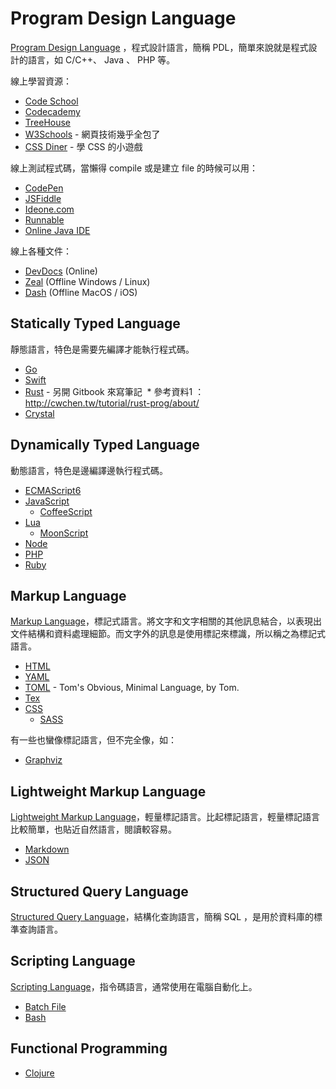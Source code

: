 # Program Design Language

[Program Design Language][] ，程式設計語言，簡稱 PDL，簡單來說就是程式設計的語言，如 C/C++、 Java 、 PHP 等。

線上學習資源：

* [Code School](https://www.codeschool.com/)
* [Codecademy](http://www.codecademy.com/)
* [TreeHouse](http://teamtreehouse.com/)
* [W3Schools](http://www.w3schools.com/) - 網頁技術幾乎全包了
* [CSS Diner](http://flukeout.github.io/) - 學 CSS 的小遊戲

線上測試程式碼，當懶得 compile 或是建立 file 的時候可以用：

* [CodePen](http://codepen.io/)
* [JSFiddle](http://jsfiddle.net/)
* [Ideone.com](http://ideone.com/)
* [Runnable](http://runnable.com/)
* [Online Java IDE](http://www.compilejava.net/)

線上各種文件：

* [DevDocs](http://devdocs.io/) (Online)
* [Zeal](https://zealdocs.org/) (Offline Windows / Linux)
* [Dash](https://kapeli.com/dash) (Offline MacOS / iOS)

[Program Design Language]: https://en.wikipedia.org/wiki/Program_Design_Language

## Statically Typed Language

靜態語言，特色是需要先編譯才能執行程式碼。

* [Go](go/README.md)
* [Swift](swift/README.md)
* [Rust](https://mileschou.gitbooks.io/rust-note/content/) - 另開 Gitbook 來寫筆記
  * 參考資料1 ： http://cwchen.tw/tutorial/rust-prog/about/
* [Crystal](https://crystal-lang.org/)

## Dynamically Typed Language

動態語言，特色是邊編譯邊執行程式碼。

* [ECMAScript6](es6/README.md)
* [JavaScript](javascript/README.md)
  + [CoffeeScript](coffeescript/README.md)
* [Lua](lua/README.md)
  + [MoonScript](http://moonscript.org/)
* [Node](node/README.md)
* [PHP](php/README.md)
* [Ruby](ruby/README.md)

## Markup Language

[Markup Language][]，標記式語言。將文字和文字相關的其他訊息結合，以表現出文件結構和資料處理細節。而文字外的訊息是使用標記來標識，所以稱之為標記式語言。

* [HTML](html.md)
* [YAML](yaml.md)
* [TOML](https://github.com/toml-lang/toml) - Tom's Obvious, Minimal Language, by Tom.
* [Tex](tex.md)
* [CSS](css/README.md)
  + [SASS](sass.md)

有一些也蠻像標記語言，但不完全像，如：

* [Graphviz](graphviz/README.md)
  
[Markup Language]: https://en.wikipedia.org/wiki/Markup_language

## Lightweight Markup Language

[Lightweight Markup Language][]，輕量標記語言。比起標記語言，輕量標記語言比較簡單，也貼近自然語言，閱讀較容易。

* [Markdown](http://markdown.tw/)
* [JSON](json.md)

[Lightweight Markup Language]: https://en.wikipedia.org/wiki/Lightweight_Markup_Language

## Structured Query Language

[Structured Query Language][]，結構化查詢語言，簡稱 SQL ，是用於資料庫的標準查詢語言。

[Structured Query Language]: https://en.wikipedia.org/wiki/SQL

## Scripting Language

[Scripting Language][]，指令碼語言，通常使用在電腦自動化上。

* [Batch File](batch-file.md)
* [Bash](bash/README.md)

[Scripting Language]: https://en.wikipedia.org/wiki/Scripting_language

## Functional Programming

* [Clojure](clojure.md)
